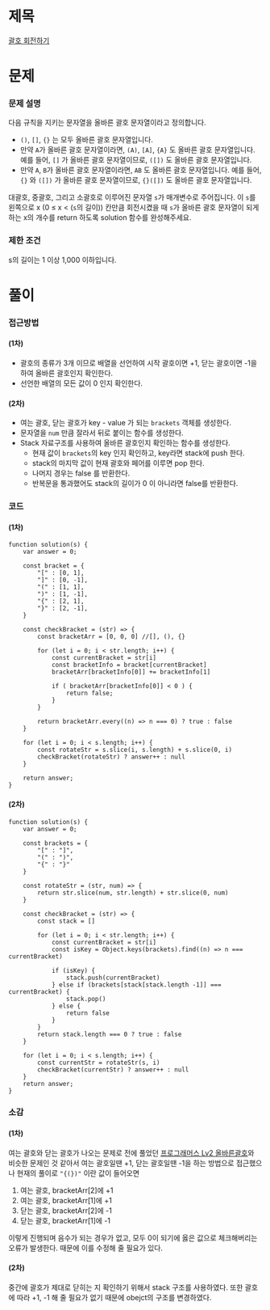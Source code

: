 # 제목

[괄호 회전하기](https://school.programmers.co.kr/learn/courses/30/lessons/76502)

# 문제

### 문제 설명

다음 규칙을 지키는 문자열을 올바른 괄호 문자열이라고 정의합니다.

- `()`, `[]`, `{}` 는 모두 올바른 괄호 문자열입니다.
- 만약 `A`가 올바른 괄호 문자열이라면, `(A)`, `[A]`, `{A}` 도 올바른 괄호 문자열입니다. 예를 들어, `[]` 가 올바른 괄호 문자열이므로, `([])` 도 올바른 괄호 문자열입니다.
- 만약 `A`, `B`가 올바른 괄호 문자열이라면, `AB` 도 올바른 괄호 문자열입니다. 예를 들어, `{}` 와 `([])` 가 올바른 괄호 문자열이므로, `{}([])` 도 올바른 괄호 문자열입니다.

대괄호, 중괄호, 그리고 소괄호로 이루어진 문자열 `s`가 매개변수로 주어집니다. 이 `s`를 왼쪽으로 x (0 ≤ x < (`s`의 길이)) 칸만큼 회전시켰을 때 `s`가 올바른 괄호 문자열이 되게 하는 x의 개수를 return 하도록 solution 함수를 완성해주세요.

### 제한 조건

s의 길이는 1 이상 1,000 이하입니다.

# 풀이

### 접근방법

#### (1차)

- 괄호의 종류가 3개 이므로 배열을 선언하여 시작 괄호이면 +1, 닫는 괄호이면 -1을 하여 올바른 괄호인지 확인한다.
- 선언한 배열의 모든 값이 0 인지 확인한다.

#### (2차)

- 여는 괄호, 닫는 괄호가 key - value 가 되는 `brackets` 객체를 생성한다.
- 문자열을 `num` 만큼 잘라서 뒤로 붙이는 함수를 생성한다.
- Stack 자료구조를 사용하여 올바른 괄호인지 확인하는 함수를 생성한다.
  - 현재 값이 `brackets`의 key 인지 확인하고, key라면 stack에 push 한다.
  - stack의 마지막 값이 현재 괄호와 페어를 이루면 pop 한다.
  - 나머지 경우는 false 를 반환한다.
  - 반복문을 통과했어도 stack의 길이가 0 이 아니라면 false를 반환한다.

### 코드

#### (1차)

```
function solution(s) {
    var answer = 0;

    const bracket = {
        "[" : [0, 1],
        "]" : [0, -1],
        "(" : [1, 1],
        ")" : [1, -1],
        "{" : [2, 1],
        "}" : [2, -1],
    }

    const checkBracket = (str) => {
        const bracketArr = [0, 0, 0] //[], (), {}

        for (let i = 0; i < str.length; i++) {
            const currentBracket = str[i]
            const bracketInfo = bracket[currentBracket]
            bracketArr[bracketInfo[0]] += bracketInfo[1]

            if ( bracketArr[bracketInfo[0]] < 0 ) {
                return false;
            }
        }

        return bracketArr.every((n) => n === 0) ? true : false
    }

    for (let i = 0; i < s.length; i++) {
        const rotateStr = s.slice(i, s.length) + s.slice(0, i)
        checkBracket(rotateStr) ? answer++ : null
    }

    return answer;
}
```

#### (2차)

```
function solution(s) {
    var answer = 0;

    const brackets = {
        "[" : "]",
        "(" : ")",
        "{" : "}"
    }

    const rotateStr = (str, num) => {
        return str.slice(num, str.length) + str.slice(0, num)
    }

    const checkBracket = (str) => {
        const stack = []

        for (let i = 0; i < str.length; i++) {
            const currentBracket = str[i]
            const isKey = Object.keys(brackets).find((n) => n === currentBracket)

            if (isKey) {
                stack.push(currentBracket)
            } else if (brackets[stack[stack.length -1]] === currentBracket) {
                stack.pop()
            } else {
                return false
            }
        }
        return stack.length === 0 ? true : false
    }

    for (let i = 0; i < s.length; i++) {
        const currentStr = rotateStr(s, i)
        checkBracket(currentStr) ? answer++ : null
    }
    return answer;
}
```

### 소감

#### (1차)

여는 괄호와 닫는 괄호가 나오는 문제로 전에 풀었던 [프로그래머스 Lv2 올바른괄호](https://school.programmers.co.kr/learn/courses/30/lessons/12909)와 비슷한 문제인 것 같아서 여는 괄호일땐 +1, 닫는 괄호일땐 -1을 하는 방법으로 접근했으나 현재의 풀이로 `"{(})"` 이란 값이 들어오면

1. 여는 괄호, bracketArr[2]에 +1
2. 여는 괄호, bracketArr[1]에 +1
3. 닫는 괄호, bracketArr[2]에 -1
4. 닫는 괄호, bracketArr[1]에 -1

이렇게 진행되며 음수가 되는 경우가 없고, 모두 0이 되기에 옳은 값으로 체크해버리는 오류가 발생한다.
때문에 이를 수정해 줄 필요가 있다.

#### (2차)

중간에 괄호가 제대로 닫히는 지 확인하기 위해서 stack 구조를 사용하였다.
또한 괄호에 따라 +1, -1 해 줄 필요가 없기 때문에 obejct의 구조를 변경하였다.
